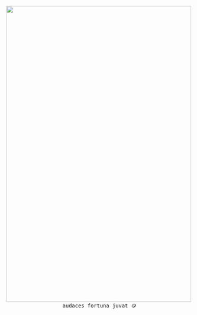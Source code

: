 <p float="left">
  <img src="https://i.pinimg.com/originals/aa/48/46/aa4846d84035bb97903a10edfe0f22e9.gif" height="800" width="500" align="left" />
  <p float="left">
    <pre>
               _nnnn_                      
              dGGGGMMb     ,"""""""""""""".
             @p~qp~~qMb    | Linux Rules! |
             M|@||@) M|   _;..............'
             @,----.JM| -'
            JS^\__/  qKL
           dZP        qKRb
          dZP          qKKb
         fZP            SMMb
         HZM            MMMM
         FqM            MMMM
       __| ".        |\dS"qML
       |    `.       | `' \Zq
      _)      \.___.,|     .'
      \____   )MMMMMM|   .'
           `-'       `--' hjm
    </pre>
    <pre>
      fullstack developer
      <br>
      worked with (frontend) :
       - nextjs, tailwindcss, react, angular, redux
      <br>
      backend: 
       - nodejs, express, python, docker
      <br>
      dbs: 
       - mongodb, mysql, postgres 
      <br>
      os: 
        - debian, ubuntu, linux
    </pre>
  </p>
</p>

<p align="center">
<samp>
  audaces fortuna juvat 🪙
</samp>
</p>
